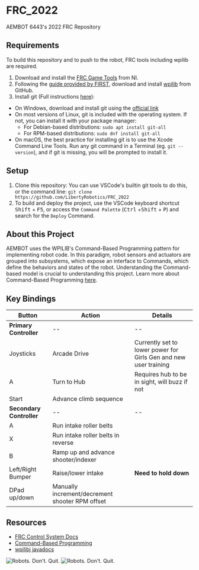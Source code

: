# FRC_2022
AEMBOT 6443's 2022 FRC Repository

## Requirements
To build this repository and to push to the robot, FRC tools including wpilib are required.
1. Download and install the [FRC Game Tools](https://www.ni.com/en-us/support/downloads/drivers/download.frc-game-tools.html#440024) from NI.
2. Following the [guide provided by FIRST](https://docs.wpilib.org/en/stable/docs/zero-to-robot/step-2/wpilib-setup.html), download and install [wpilib](https://github.com/wpilibsuite/allwpilib/releases/tag/v2022.2.1) from GitHub.
3. Install git (Full instructions [here](https://git-scm.com/book/en/v2/Getting-Started-Installing-Git)):
  * On Windows, download and install git using the [official link](https://git-scm.com/download/win)
  * On most versions of Linux, git is included with the operating system. If not, you can install it with your package manager:
    * For Debian-based distributions: `sudo apt install git-all`
    * For RPM-based distributions: `sudo dnf install git-all`
  * On macOS, the best practice for installing git is to use the Xcode Command Line Tools. Run any git command in a Terminal (eg. `git --version`), and if git is missing, you will be prompted to install it.

## Setup
1. Clone this repository:
You can use VSCode's builtin git tools to do this, or the command line:
`git clone https://github.com/LibertyRobotics/FRC_2022`
2. To build and deploy the project, use the VSCode keyboard shortcut <kbd>Shift</kbd> + <kbd>F5</kbd>, or access the `Command Palette` (<kbd>Ctrl</kbd> +<kbd>Shift</kbd> + <kbd>P</kbd>) and search for the `Deploy` Command.

## About this Project
AEMBOT uses the WPILIB's Command-Based Programming pattern for implementing robot code. In this paradigm, robot sensors and actuators are grouped into subsystems, which expose an interface to Commands, which define the behaviors and states of the robot. Understanding the Command-based model is crucial to understanding this project. Learn more about Command-Based Programming [here](https://docs.wpilib.org/en/stable/docs/software/commandbased/index.html).

## Key Bindings

| Button  | Action | Details |
| -- | -- | -- |
| **Primary Controller** | -- | -- |
| Joysticks | Arcade Drive | Currently set to lower power for Girls Gen and new user training |
| A | Turn to Hub | Requires hub to be in sight, will buzz if not |
| Start | Advance climb sequence | |
| **Secondary Controller** | -- | -- |
| A | Run intake roller belts | |
| X | Run intake roller belts in reverse | |
| B | Ramp up and advance shooter/indexer | |
| Left/Right Bumper | Raise/lower intake | **Need to hold down** |
| DPad up/down | Manually increment/decrement shooter RPM offset | |


## Resources
* [FRC Control System Docs](https://docs.wpilib.org/en/stable/index.html)
* [Command-Based Programming](https://docs.wpilib.org/en/stable/docs/software/commandbased/index.html)
* [wpilibj javadocs](https://first.wpi.edu/wpilib/allwpilib/docs/release/java/index.html)

![Robots. Don't. Quit.](https://drive.google.com/uc?export=download&id=1FHWfhFtUOuyOHyrDigHGzEt0eMrn_GTo#gh-dark-mode-only)
![Robots. Don't. Quit.](https://user-images.githubusercontent.com/31430937/163511327-a63c9b28-d52f-478e-8b6b-478de8449ab4.png#gh-light-mode-only)

